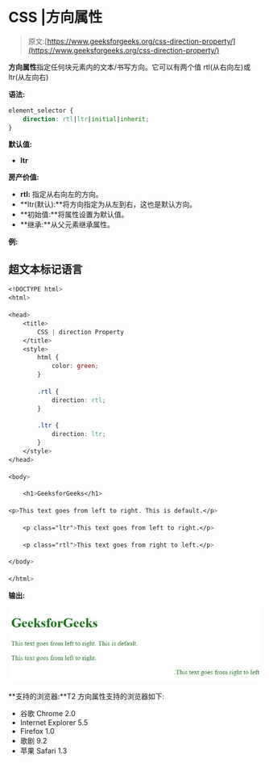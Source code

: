 # CSS |方向属性

> 原文:[https://www.geeksforgeeks.org/css-direction-property/](https://www.geeksforgeeks.org/css-direction-property/)

**方向属性**指定任何块元素内的文本/书写方向。它可以有两个值 rtl(从右向左)或 ltr(从左向右)

**语法:**

```css
element_selector {
    direction: rtl|ltr|initial|inherit;
} 
```

**默认值:**

*   **ltr**

**房产价值:**

*   **rtl:** 指定从右向左的方向。
*   **ltr(默认):**将方向指定为从左到右，这也是默认方向。
*   **初始值:**将属性设置为默认值。
*   **继承:**从父元素继承属性。

**例:**

## 超文本标记语言

```css
<!DOCTYPE html>
<html>

<head>
    <title>
        CSS | direction Property
    </title>
    <style>
        html {
            color: green;
        }

        .rtl {
            direction: rtl;
        }

        .ltr {
            direction: ltr;
        }
    </style>
</head>

<body>

    <h1>GeeksforGeeks</h1>

<p>This text goes from left to right. This is default.</p>

    <p class="ltr">This text goes from left to right.</p>

    <p class="rtl">This text goes from right to left.</p>

</body>

</html>
```

**输出:**

![](img/b3c8da27d129f8e7afc5fccce664d4fd.png)

**支持的浏览器:**T2 方向属性支持的浏览器如下:

*   谷歌 Chrome 2.0
*   Internet Explorer 5.5
*   Firefox 1.0
*   歌剧 9.2
*   苹果 Safari 1.3